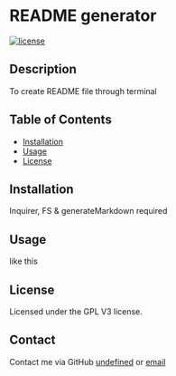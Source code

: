 # README generator

  [![license](undefined)](undefined)

  ## Description
  To create README file through terminal

  ## Table of Contents
  * [Installation](#installation)
  * [Usage](#usage)
  * [License](#license)
  
  ## Installation
  Inquirer, FS & generateMarkdown required

  ## Usage
  like this

  ## License
  Licensed under the GPL V3 license.

  ## Contact 
  Contact me via GitHub [undefined](https://github.com/undefined) or [email](mailto:git@hub.pizza)
